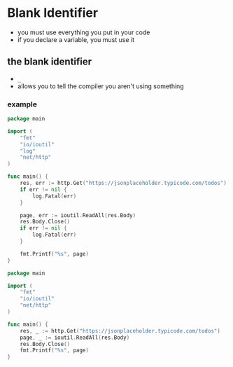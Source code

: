 # Blank Identifier
- you must use everything you put in your code
- if you declare a variable, you must use it

## the blank identifier
- `_`
- allows you to tell the compiler you aren't using something

### example

```go
package main

import (
	"fmt"
	"io/ioutil"
	"log"
	"net/http"
)

func main() {
	res, err := http.Get("https://jsonplaceholder.typicode.com/todos")
	if err != nil {
		log.Fatal(err)
	}

	page, err := ioutil.ReadAll(res.Body)
	res.Body.Close()
	if err != nil {
		log.Fatal(err)
	}

	fmt.Printf("%s", page)
}
```

```go
package main

import (
	"fmt"
	"io/ioutil"
	"net/http"
)

func main() {
	res, _ := http.Get("https://jsonplaceholder.typicode.com/todos")
	page, _ := ioutil.ReadAll(res.Body)
	res.Body.Close()
	fmt.Printf("%s", page)
}
```
